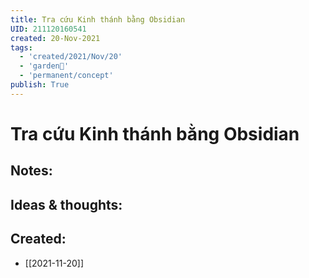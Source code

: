 ```yaml
---
title: Tra cứu Kinh thánh bằng Obsidian
UID: 211120160541
created: 20-Nov-2021
tags:
  - 'created/2021/Nov/20'
  - 'garden🏡'
  - 'permanent/concept'
publish: True
---
```

# Tra cứu Kinh thánh bằng Obsidian

## Notes:


## Ideas & thoughts:


## Created:
- [[2021-11-20]]
